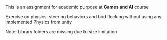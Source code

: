 This is an assignment for academic purpose at **Games and AI** course

Exercise on physics, steering behaviors and bird flocking without using any implemented Physics from unity 

Note: Library folders are missing due to size limitation
